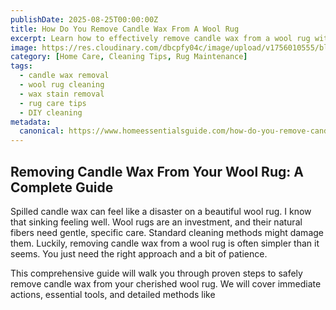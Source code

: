 ```yaml
---
publishDate: 2025-08-25T00:00:00Z
title: How Do You Remove Candle Wax From A Wool Rug
excerpt: Learn how to effectively remove candle wax from a wool rug with expert methods, protecting your rug's delicate fibers and restoring its beauty.
image: https://res.cloudinary.com/dbcpfy04c/image/upload/v1756010555/blog_image_1756010554_lotvmx.webp
category: [Home Care, Cleaning Tips, Rug Maintenance]
tags:
  - candle wax removal
  - wool rug cleaning
  - wax stain removal
  - rug care tips
  - DIY cleaning
metadata:
  canonical: https://www.homeessentialsguide.com/how-do-you-remove-candle-wax-from-a-wool-rug
---
```


## Removing Candle Wax From Your Wool Rug: A Complete Guide

Spilled candle wax can feel like a disaster on a beautiful wool rug. I know that sinking feeling well. Wool rugs are an investment, and their natural fibers need gentle, specific care. Standard cleaning methods might damage them. Luckily, removing candle wax from a wool rug is often simpler than it seems. You just need the right approach and a bit of patience.

This comprehensive guide will walk you through proven steps to safely remove candle wax from your cherished wool rug. We will cover immediate actions, essential tools, and detailed methods like
